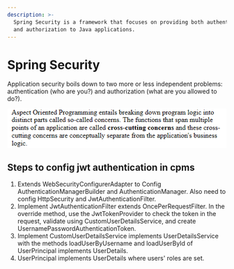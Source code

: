 ```yaml
---
description: >-
  Spring Security is a framework that focuses on providing both authentication
  and authorization to Java applications.
---
```


# Spring Security

Application security boils down to two more or less independent problems: authentication \(who are you?\) and authorization \(what are you allowed to do?\).

![Spring security modules](../.gitbook/assets/image%20%2810%29.png)

## Steps to config jwt authentication in cpms

1. Extends WebSecurityConfigurerAdapter to Config AuthenticationManagerBuilder and AuthenticationManager. Also need to config HttpSecurity and JwtAuthenticationFilter.
2. Implement JwtAuthenticationFilter extends OncePerRequestFilter. In the override method, use the JwtTokenProvider to check the token in the request, validate using CustomUserDetailsService, and create UsernamePasswordAuthenticationToken.
3. Implement CustomUserDetailsService implements UserDetailsService with the methods loadUserByUsername and loadUserById of UserPrincipal implements UserDetails.
4. UserPrincipal implements UserDetails where users' roles are set.

